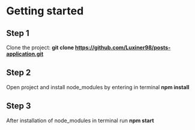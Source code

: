# Getting started

## Step 1
Clone the project: **git clone https://github.com/Luxiner98/posts-application.git**

## Step 2
Open project and install node_modules by entering in terminal **npm install**

## Step 3
After installation of node_modules in terminal run **npm start**
